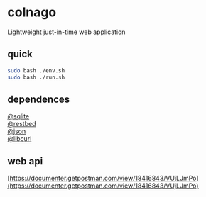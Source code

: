 # colnago

Lightweight just-in-time web application

## quick

```bash
sudo bash ./env.sh
sudo bash ./run.sh
```

## dependences

[@sqlite](https://github.com/sqlite/sqlite)  
[@restbed](https://github.com/Corvusoft/restbed)  
[@json](https://github.com/nlohmann/json)  
[@libcurl](https://github.com/curl/curl)  

## web api

[https://documenter.getpostman.com/view/18416843/VUjLJmPo](https://documenter.getpostman.com/view/18416843/VUjLJmPo)  
